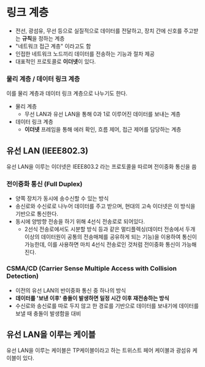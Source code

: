 # 링크 계층
- 전선, 광섬유, 무선 등으로 실질적으로 데이터를 전달하고, 장치 간에 신호를 주고받는 **규칙**을 정하는 계층
- "네트워크 접근 계층" 이라고도 함
- 인접한 네트워크 노드끼리 데이터를 전송하는 기능과 절차 제공
- 대표적인 프로토콜로 **이더넷**이 있다.

### 물리 계층 / 데이터 링크 계층
이를 물리 계층과 데이터 링크 계층으로 나누기도 한다.
- 물리 계층
    - 무선 LAN과 유선 LAN을 통해 0과 1로 이루어진 데이터를 보내는 계층
- 데이터 링크 계층
    - **이더넷** 프레임을 통해 에러 확인, 흐름 제어, 접근 제어를 담당하는 계층

## 유선 LAN (IEEE802.3)
유선 LAN을 이루는 이더넷은 IEEE803.2 라는 프로토콜을 따르며 전이중화 통신을 씀

### 전이중화 통신 (Full Duplex)
- 양쪽 장치가 동시에 송수신할 수 있는 방식
- 송신로와 수신로로 나누어 데이터를 주고 받으며, 현대의 고속 이더넷은 이 방식을 기반으로 통신한다.
- 동시에 양방향 전송을 하기 위해 4선식 전송로로 되어있다.
    - 2선식 전송로에서도 시분할 방식 등과 같은 멀티플렉싱(데이터 전송에서 두개 이상의 데이터원이 공통의 전송매체를 공유하게 되는 기능)을 이용하여 통신이 가능한데, 이를 사용하면 마치 4선식 전송로인 것처럼 전이중화 통신이 가능해진다.

### CSMA/CD (Carrier Sense Multiple Access with Collision Detection)
- 이전의 유선 LAN의 반이중화 통신 중 하나의 방식
- **데이터를 '보낸 이후' 충돌이 발생하면 일정 시간 이후 재전송하는 방식**
- 수신로와 송신로를 따로 두지 않고 한 경로를 기반으로 데이터를 보내기에 데이터를 보낼 때 충돌이 발생함을 대비

## 유선 LAN을 이루는 케이블
유선 LAN을 이루는 케이블은 TP케이블이라고 하는 트위스트 페어 케이블과 광섬유 케이블이 있다.


